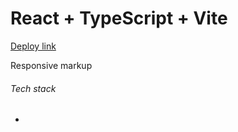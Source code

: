 # React + TypeScript + Vite

<a href=''>Deploy link</a>

<p>Responsive markup</p>

<h6>Tech stack</h6>
<ul>
  <li></li>
</ul>
